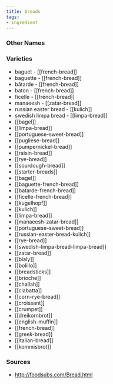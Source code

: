 ```yaml
---
title: breads
tags:
- ingredient
---
```



### Other Names


### Varieties

* baguet - [[french-bread]]
* baguette - [[french-bread]]
* bâtarde - [[french-bread]]
* baton - [[french-bread]]
* ficelle - [[french-bread]]
* manaeesh - [[zatar-bread]]
* russian easter bread - [[kulich]]
* swedish limpa bread - [[limpa-bread]]
* [[bagel]]
* [[limpa-bread]]
* [[portuguese-sweet-bread]]
* [[pugliese-bread]]
* [[pumpernickel-bread]]
* [[raisin-bread]]
* [[rye-bread]]
* [[sourdough-bread]]
* [[starter-breads]]
* [[bagel]]
* [[baguette-french-bread]]
* [[batarde-french-bread]]
* [[ficelle-french-bread]]
* [[kugelhopf]]
* [[kulich]]
* [[limpa-bread]]
* [[manaeesh-zatar-bread]]
* [[portuguese-sweet-bread]]
* [[russian-easter-bread-kulich]]
* [[rye-bread]]
* [[swedish-limpa-bread-limpa-bread]]
* [[zatar-bread]]
* [[bialy]]
* [[bolillo]]
* [[breadsticks]]
* [[brioche]]
* [[challah]]
* [[ciabatta]]
* [[corn-rye-bread]]
* [[croissant]]
* [[crumpet]]
* [[dreikornbrot]]
* [[english-muffin]]
* [[french-bread]]
* [[greek-bread]]
* [[italian-bread]]
* [[kommisbrot]]

### Sources
* http://foodsubs.com/Bread.html
